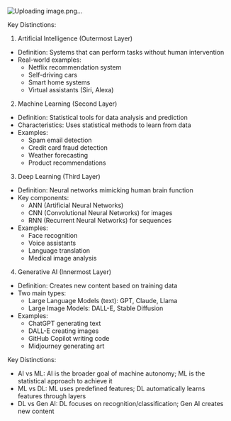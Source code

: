 
![Uploading image.png…]()


Key Distinctions:

1. Artificial Intelligence (Outermost Layer)
- Definition: Systems that can perform tasks without human intervention
- Real-world examples:
  - Netflix recommendation system
  - Self-driving cars
  - Smart home systems
  - Virtual assistants (Siri, Alexa)

2. Machine Learning (Second Layer)
- Definition: Statistical tools for data analysis and prediction
- Characteristics: Uses statistical methods to learn from data
- Examples:
  - Spam email detection
  - Credit card fraud detection
  - Weather forecasting
  - Product recommendations

3. Deep Learning (Third Layer)
- Definition: Neural networks mimicking human brain function
- Key components:
  - ANN (Artificial Neural Networks)
  - CNN (Convolutional Neural Networks) for images
  - RNN (Recurrent Neural Networks) for sequences
- Examples:
  - Face recognition
  - Voice assistants
  - Language translation
  - Medical image analysis

4. Generative AI (Innermost Layer)
- Definition: Creates new content based on training data
- Two main types:
  - Large Language Models (text): GPT, Claude, Llama
  - Large Image Models: DALL-E, Stable Diffusion
- Examples:
  - ChatGPT generating text
  - DALL-E creating images
  - GitHub Copilot writing code
  - Midjourney generating art

Key Distinctions:
- AI vs ML: AI is the broader goal of machine autonomy; ML is the statistical approach to achieve it
- ML vs DL: ML uses predefined features; DL automatically learns features through layers
- DL vs Gen AI: DL focuses on recognition/classification; Gen AI creates new content

